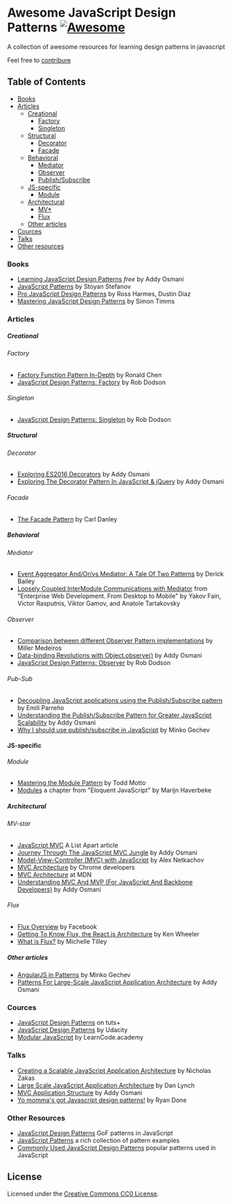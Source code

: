 # Awesome JavaScript Design Patterns [![Awesome](https://cdn.rawgit.com/sindresorhus/awesome/d7305f38d29fed78fa85652e3a63e154dd8e8829/media/badge.svg)](https://github.com/sindresorhus/awesome)
 A collection of awesome resources for learning design patterns in javascript
 
 Feel free to [contribure](https://github.com/mazzur/awesome-javascript-design-patterns/blob/master/CONTRIBUTING.md)

## Table of Contents
- [Books](#books)
- [Articles](#articles)
  - [Creational](#creational)
    - [Factory](#factory)
    - [Singleton](#singleton)
  - [Structural](#structural)
    - [Decorator](#decorator)
    - [Facade](#facade)
  - [Behavioral](#behavioral)
    - [Mediator](#mediator)
    - [Observer](#observer)
    - [Publish/Subscribe](#pub-sub)
  - [JS-specific](#js-specific)
    - [Module](#module)
  - [Architectural](#architectural)
    - [MV*](#mv-star)
    - [Flux](#flux)
  - [Other articles](#other-articles)
- [Cources](#cources)
- [Talks](#talks)
- [Other resources](#other-resources)
  
### Books
* [Learning JavaScript Design Patterns](https://addyosmani.com/resources/essentialjsdesignpatterns/book) *free* by Addy Osmani
* [JavaScript Patterns](https://www.goodreads.com/book/show/9422683-javascript-patterns) by Stoyan Stefanov
* [Pro JavaScript Design Patterns](https://www.goodreads.com/book/show/1960593.Pro_JavaScript_Design_Patterns) by Ross Harmes, Dustin Diaz
* [Mastering JavaScript Design Patterns](https://www.goodreads.com/book/show/23847040-mastering-javascript-design-patterns---essential-solutions-for-effective) by Simon Timms

### Articles
##### Creational
###### Factory
* [Factory Function Pattern In-Depth](https://medium.com/@pyrolistical/factory-functions-pattern-in-depth-356d14801c91#.sw3kpn3gs) by Ronald Chen
* [JavaScript Design Patterns: Factory](http://robdodson.me/javascript-design-patterns-factory/) by Rob Dodson

###### Singleton
* [JavaScript Design Patterns: Singleton](http://robdodson.me/javascript-design-patterns-singleton/) by Rob Dodson

##### Structural
###### Decorator
* [Exploring ES2016 Decorators](https://medium.com/google-developers/exploring-es7-decorators-76ecb65fb841#.tkqihbpde) by Addy Osmani
* [Exploring The Decorator Pattern In JavaScript & jQuery](https://addyosmani.com/blog/decorator-pattern/) by Addy Osmani

###### Facade
* [The Facade Pattern](https://carldanley.com/js-facade-pattern/) by Carl Danley

##### Behavioral
###### Mediator
* [Event Aggregator And/Or/vs Mediator: A Tale Of Two Patterns](https://lostechies.com/derickbailey/2013/03/18/event-aggregator-andorvs-mediator-a-tale-of-two-patterns/) by Derick Bailey
* [Loosely Coupled InterModule Communications with Mediator](http://enterprisewebbook.com/ch6_large_js_apps.html#mediator_section) from "Enterprise Web Development. From Desktop to Mobile" by  Yakov Fain, Victor Rasputnis, Viktor Gamov, and Anatole Tartakovsky

###### Observer
* [Comparison between different Observer Pattern implementations](https://github.com/millermedeiros/js-signals/wiki/Comparison-between-different-Observer-Pattern-implementations) by Miller Medeiros
* [Data-binding Revolutions with Object.observe()](http://www.html5rocks.com/en/tutorials/es7/observe/) by Addy Osmani
* [JavaScript Design Patterns: Observer](http://robdodson.me/javascript-design-patterns-observer/) by Rob Dodson

###### Pub-Sub
* [Decoupling JavaScript applications using the Publish/Subscribe pattern](http://dev.housetrip.com/2014/09/15/decoupling-javascript-apps-using-pub-sub-pattern/) by Emili Parreño
* [Understanding the Publish/Subscribe Pattern for Greater JavaScript Scalability](https://msdn.microsoft.com/en-us/magazine/hh201955.aspx) by Addy Osmani
* [Why I should use publish/subscribe in JavaScript](http://blog.mgechev.com/2013/04/24/why-to-use-publishsubscribe-in-javascript/) by Minko Gechev

#### JS-specific
###### Module
* [Mastering the Module Pattern](https://toddmotto.com/mastering-the-module-pattern/) by Todd Motto
* [Modules](http://eloquentjavascript.net/10_modules.html) a chapter from "Eloquent JavaScript" by Marijn Haverbeke

##### Architectural
###### MV-star
* [JavaScript MVC](http://alistapart.com/article/javascript-mvc) A List Apart article
* [Journey Through The JavaScript MVC Jungle](https://www.smashingmagazine.com/2012/07/journey-through-the-javascript-mvc-jungle/) by Addy Osmani
* [Model-View-Controller (MVC) with JavaScript](https://alexatnet.com/articles/model-view-controller-mvc-javascript) by Alex Netkachov
* [MVC Architecture](https://developer.chrome.com/apps/app_frameworks) by Chrome developers
* [MVC Architecture](https://developer.mozilla.org/en-US/Apps/Build/Modern_web_app_architecture/MVC_architecture) at MDN
* [Understanding MVC And MVP (For JavaScript And Backbone Developers)](https://addyosmani.com/blog/understanding-mvc-and-mvp-for-javascript-and-backbone-developers/) by Addy Osmani

###### Flux
* [Flux Overview](https://facebook.github.io/flux/docs/overview.html#content) by Facebook
* [Getting To Know Flux, the React.js Architecture](https://scotch.io/tutorials/getting-to-know-flux-the-react-js-architecture) by Ken Wheeler
* [What is Flux?](http://fluxxor.com/what-is-flux.html) by Michelle Tilley

##### Other articles
* [AngularJS in Patterns](https://github.com/mgechev/angularjs-in-patterns) by Minko Gechev
* [Patterns For Large-Scale JavaScript Application Architecture](http://addyosmani.com/largescalejavascript/) by Addy Osmani

### Cources
* [JavaScript Design Patterns](http://code.tutsplus.com/courses/javascript-design-patterns) on tuts+
* [JavaScript Design Patterns](https://www.youtube.com/playlist?list=PLAwxTw4SYaPkGKjpeiLWz8ydvFEkmRkBn) by Udacity
* [Modular JavaScript](https://www.youtube.com/playlist?list=PLoYCgNOIyGABs-wDaaxChu82q_xQgUb4f) by LearnCode.academy

### Talks
* [Creating a Scalable JavaScript Application Architecture](https://youtu.be/b5pFv9NB9fs) by Nicholas Zakas
* [Large Scale JavaScript Application Architecture](https://youtu.be/kNrnRG1YgAQ) by Dan Lynch
* [MVC Application Structure](https://youtu.be/yIoPlBcW6XA) by Addy Osmani
* [Yo momma's got Javascript design patterns!](https://youtu.be/dMpp1_rJTXU) by Ryan Done

### Other Resources
* [JavaScript Design Patterns](http://www.dofactory.com/javascript/design-patterns) GoF patterns in JavaScript
* [JavaScript Patterns](https://github.com/shichuan/javascript-patterns) a rich collection of pattern examples
* [Commonly Used JavaScript Design Patterns](https://pangara.com/blog/javascript-design-patterns) popular patterns used in JavaScript

## License
Licensed under the [Creative Commons CC0 License](https://creativecommons.org/publicdomain/zero/1.0/).
